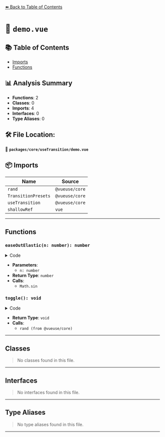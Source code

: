 [⬅️ Back to Table of Contents](../../../index.md)

# 📄 `demo.vue`

## 📚 Table of Contents

- [Imports](#imports)
- [Functions](#functions)

## 📊 Analysis Summary

- **Functions**: 2
- **Classes**: 0
- **Imports**: 4
- **Interfaces**: 0
- **Type Aliases**: 0

## 🛠️ File Location:
📂 **`packages/core/useTransition/demo.vue`**

## 📦 Imports

| Name | Source |
|------|--------|
| `rand` | `@vueuse/core` |
| `TransitionPresets` | `@vueuse/core` |
| `useTransition` | `@vueuse/core` |
| `shallowRef` | `vue` |


---

## Functions

### `easeOutElastic(n: number): number`

<details><summary>Code</summary>

```ts
function easeOutElastic(n: number) {
  return n === 0
    ? 0
    : n === 1
      ? 1
      : (2 ** (-10 * n)) * Math.sin((n * 10 - 0.75) * ((2 * Math.PI) / 3)) + 1
}
```
</details>

- **Parameters**:
  - `n: number`
- **Return Type**: `number`
- **Calls**:
  - `Math.sin`
### `toggle(): void`

<details><summary>Code</summary>

```ts
function toggle() {
  baseNumber.value = baseNumber.value === 100 ? 0 : 100
  baseVector.value = [rand(0, 100), rand(0, 100)]
}
```
</details>

- **Return Type**: `void`
- **Calls**:
  - `rand (from @vueuse/core)`

---

## Classes

> No classes found in this file.


---

## Interfaces

> No interfaces found in this file.


---

## Type Aliases

> No type aliases found in this file.


---